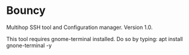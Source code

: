 # Bouncy
Multihop SSH tool and Configuration manager. Version 1.0.

This tool requires gnome-terminal installed. Do so by typing: apt install gnone-terminal -y
